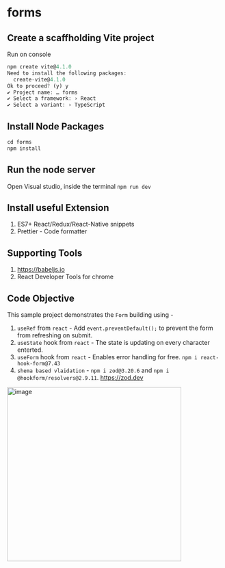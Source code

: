 # forms

## Create a scaffholding Vite project

Run on console

```js
npm create vite@4.1.0
Need to install the following packages:
  create-vite@4.1.0
Ok to proceed? (y) y
✔ Project name: … forms
✔ Select a framework: › React
✔ Select a variant: › TypeScript
```

## Install Node Packages

```js
cd forms
npm install
```

## Run the node server

Open Visual studio, inside the terminal
`npm run dev`

## Install useful Extension

1. ES7+ React/Redux/React-Native snippets
2. Prettier - Code formatter

## Supporting Tools

1. https://babeljs.io
2. React Developer Tools for chrome

## Code Objective

This sample project demonstrates the `Form` building using -

1. `useRef` from `react` - Add `event.preventDefault();` to prevent the form from refreshing on submit.
2. `useState` hook from `react` - The state is updating on every character enterted.
3. `useForm` hook from `react` - Enables error handling for free. `npm i react-hook-form@7.43`
4. `shema based vlaidation` - `npm i zod@3.20.6` and `npm i @hookform/resolvers@2.9.11`. https://zod.dev

<img width="407" alt="image" src="https://github.com/tarunkhurana2015/react-web-app/assets/9640541/172f524c-d904-438a-aa72-42e3d427d4a6">

